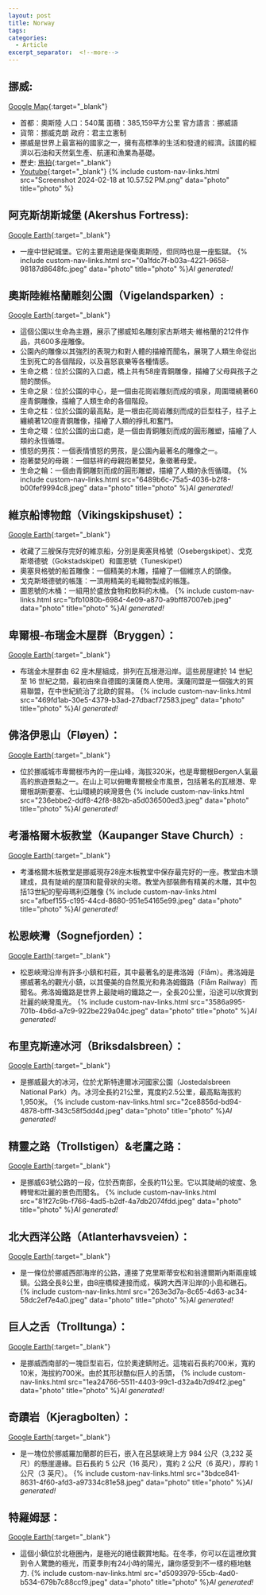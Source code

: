 ```yaml
---
layout: post
title: Norway
tags: 
categories:
  - Article
excerpt_separator:  <!--more-->
---
```

## 挪威: 
[Google Map](https://maps.app.goo.gl/ehQN2bmAGkTYqYq9A "google"){:target="_blank"} 
- 首都：奧斯陸 人口：540萬 面積：385,159平方公里 官方語言：挪威語 
- 貨幣：挪威克朗 政府：君主立憲制 
- 挪威是世界上最富裕的國家之一，擁有高標準的生活和發達的經濟。該國的經濟以石油和天然氣生產、航運和漁業為基礎。 
- 歷史: [旅拍](https://www.travphotos.com/travel/detail.jsp?id=52059454 "google"){:target="_blank"} 
- [Youtube](https://youtu.be/tVmYwJ6lid4?si=9wIdpl-OVMZXBGxc "YT"){:target="_blank"} 
{% include custom-nav-links.html src="Screenshot 2024-02-18 at 10.57.52 PM.png" data="photo" title="photo" %} 

## 阿克斯胡斯城堡 (Akershus Fortress):
[Google Earth](hhttps://earth.google.com/web/@59.90607249,10.73685266,24.86688887a,1723.38263817d,35y,-42.01154935h,56.00731966t,0r/ "google"){:target="_blank"} 
- 一座中世紀城堡。它的主要用途是保衛奧斯陸，但同時也是一座監獄。 
{% include custom-nav-links.html src="0a1fdc7f-b03a-4221-9658-98187d8648fc.jpeg" data="photo" title="photo" %}*AI generated!* 

## 奧斯陸維格蘭雕刻公園（Vigelandsparken）:
[Google Earth](https://earth.google.com/web/search/Vigelandsparken/@59.927029,10.700865,36.27825318a,1864.21844666d,35y,-42.01176359h,56.01018688t,-0r/ "google"){:target="_blank"} 
- 這個公園以生命為主題，展示了挪威知名雕刻家古斯塔夫·維格蘭的212件作品，共600多座雕像。
- 公園內的雕像以其強烈的表現力和對人體的描繪而聞名，展現了人類生命從出生到死亡的各個階段，以及喜怒哀樂等各種情感。
- 生命之橋：位於公園的入口處，橋上共有58座青銅雕像，描繪了父母與孩子之間的關係。
- 生命之泉：位於公園的中心，是一個由花崗岩雕刻而成的噴泉，周圍環繞著60座青銅雕像，描繪了人類生命的各個階段。
- 生命之柱：位於公園的最高點，是一根由花崗岩雕刻而成的巨型柱子，柱子上纏繞著120座青銅雕像，描繪了人類的掙扎和奮鬥。
- 生命之環：位於公園的出口處，是一個由青銅雕刻而成的圓形雕塑，描繪了人類的永恆循環。
- 憤怒的男孩：一個表情憤怒的男孩，是公園內最著名的雕像之一。
- 抱著嬰兒的母親：一個慈祥的母親抱著嬰兒，象徵著母愛。
- 生命之輪：一個由青銅雕刻而成的圓形雕塑，描繪了人類的永恆循環。
{% include custom-nav-links.html src="6489b6c-75a5-4036-b2f8-b00fef9994c8.jpeg" data="photo" title="photo" %}*AI generated!* 


##  維京船博物館（Vikingskipshuset）：
[Google Earth](https://earth.google.com/web/@59.90480198,10.68466396,30.57502938a,1293.60245287d,35y,-42.00684328h,56.00593056t,-0r "google"){:target="_blank"} 
- 收藏了三艘保存完好的維京船，分別是奧塞貝格號（Osebergskipet）、戈克斯塔德號（Gokstadskipet）和圖恩號（Tuneskipet）
- 奧塞貝格號的船首雕像：一個精美的木雕，描繪了一個維京人的頭像。
- 戈克斯塔德號的帳篷：一頂用精美的毛織物製成的帳篷。
- 圖恩號的木桶：一組用於盛放食物和飲料的木桶。
{% include custom-nav-links.html src="bfb1080b-6984-4e09-a870-a9bff87007eb.jpeg" data="photo" title="photo" %}*AI generated!* 

## 卑爾根-布瑞金木屋群（Bryggen）：
[Google Earth](https://earth.google.com/web/@60.39866603,5.32331033,22.64722985a,838.52428871d,35y,-4.16603249h,71.63704164t,-0r/ "google"){:target="_blank"} 
- 布瑞金木屋群由 62 座木屋組成，排列在瓦根港沿岸。這些房屋建於 14 世紀至 16 世紀之間，最初由來自德國的漢薩商人使用。漢薩同盟是一個強大的貿易聯盟，在中世紀統治了北歐的貿易。
{% include custom-nav-links.html src="469fd1ab-30e5-4379-b3ad-27dbacf72583.jpeg" data="photo" title="photo" %}*AI generated!* 

## 佛洛伊恩山（Fløyen）：
[Google Earth](https://earth.google.com/web/@60.3982505,5.3458519,392.20633117a,2331.86696465d,35y,-42h,56t,0r/ "google"){:target="_blank"} 
- 位於挪威城市卑爾根市內的一座山峰，海拔320米，也是卑爾根Bergen人氣最高的旅遊景點之一。在山上可以俯瞰卑爾根全市風景，包括著名的瓦根港、卑爾根胡斯要塞、七山環繞的峽灣景色
{% include custom-nav-links.html src="236ebbe2-ddf8-42f8-882b-a5d036500ed3.jpeg" data="photo" title="photo" %}*AI generated!* 

## 考潘格爾木板教堂（Kaupanger Stave Church）:
[Google Earth](https://earth.google.com/web/@61.18390361,7.23392281,39.42847403a,440.5858139d,35y,-54.95186321h,45.15012437t,0r/ "google"){:target="_blank"} 
- 考潘格爾木板教堂是挪威現存28座木板教堂中保存最完好的一座。教堂由木頭建成，具有陡峭的屋頂和龍骨狀的尖塔。教堂內部裝飾有精美的木雕，其中包括13世紀的聖母瑪利亞雕像
{% include custom-nav-links.html src="afbef155-c195-44cd-8680-951e54165e99.jpeg" data="photo" title="photo" %}*AI generated!* 

## 松恩峽灣（Sognefjorden）：
[Google Earth](https://earth.google.com/web/@61.16771719,6.54358332,20.46675686a,47080.29489642d,34.99989087y,10.73810245h,49.06352317t,360r/ "google"){:target="_blank"} 
- 松恩峽灣沿岸有許多小鎮和村莊，其中最著名的是弗洛姆（Flåm）。弗洛姆是挪威著名的觀光小鎮，以其優美的自然風光和弗洛姆鐵路（Flåm Railway）而聞名。弗洛姆鐵路是世界上最陡峭的鐵路之一，全長20公里，沿途可以欣賞到壯麗的峽灣風光。
{% include custom-nav-links.html src="3586a995-701b-4b6d-a7c9-922be229a04c.jpeg" data="photo" title="photo" %}*AI generated!* 

## 布里克斯達冰河（Briksdalsbreen）：
[Google Earth](https://earth.google.com/web/@61.67042683,6.8198431,179.50901387a,10768.11908324d,35y,56.7226928h,48.55081044t,0r/ "google"){:target="_blank"} 
- 是挪威最大的冰河，位於尤斯特達爾冰河國家公園（Jostedalsbreen National Park）內。冰河全長約21公里，寬度約2.5公里，最高點海拔約1,950米。
{% include custom-nav-links.html src="2ce8856d-bd94-4878-bfff-343c58f5dd4d.jpeg" data="photo" title="photo" %}*AI generated!* 

## 精靈之路（Trollstigen）&老鷹之路：
[Google Earth](https://earth.google.com/web/@62.46012564,7.67003969,556.12036375a,2600.16711724d,35y,-42.02048325h,56.01597659t,-0r/ "google"){:target="_blank"} 
- 是挪威63號公路的一段，位於西南部，全長約11公里。它以其陡峭的坡度、急轉彎和壯麗的景色而聞名。
{% include custom-nav-links.html src="81f27c9b-f766-4ad5-b2df-4a7db2074fdd.jpeg" data="photo" title="photo" %}*AI generated!* 


## 北大西洋公路（Atlanterhavsveien）：
[Google Earth](https://earth.google.com/web/@63.0166848,7.35344084,0.97464254a,4907.43167997d,35y,74.65764161h,68.83571026t,0r "google"){:target="_blank"} 
- 是一條位於挪威西部海岸的公路，連接了克里斯蒂安松和翁達爾斯內斯兩座城鎮。公路全長8公里，由8座橋樑連接而成，橫跨大西洋沿岸的小島和礁石。
{% include custom-nav-links.html src="263e3d7a-8c65-4d63-ac34-58dc2ef7e4a0.jpeg" data="photo" title="photo" %}*AI generated!* 


## 巨人之舌（Trolltunga）：
[Google Earth](https://earth.google.com/web/@60.1332179,6.7545835,1178.18127512a,494.52248625d,35y,-42h,56t,0r/ "google"){:target="_blank"} 
- 是挪威西南部的一塊巨型岩石，位於奧達鎮附近。這塊岩石長約700米，寬約10米，海拔約700米。由於其形狀酷似巨人的舌頭，
{% include custom-nav-links.html src="1ea24766-5511-4403-99c1-d32a4b7d94f2.jpeg" data="photo" title="photo" %}*AI generated!* 

## 奇蹟岩（Kjeragbolten）：
[Google Earth](https://earth.google.com/web/@59.04320615,6.55895027,0.4a,2000d,35y,-42h,56t,0r/ "google"){:target="_blank"} 
- 是一塊位於挪威羅加蘭郡的巨石，嵌入在呂瑟峽灣上方 984 公尺（3,232 英尺）的懸崖邊緣。巨石長約 5 公尺（16 英尺），寬約 2 公尺（6 英尺），厚約 1 公尺（3 英尺）。
{% include custom-nav-links.html src="3bdce841-8631-4f60-afd3-a97334c81e58.jpeg" data="photo" title="photo" %}*AI generated!* 


## 特羅姆瑟：
[Google Earth](https://earth.google.com/web/@69.65666771,18.92217664,91.39266165a,7850.41904019d,35y,-42.08762896h,56.0436105t,0r/  "google"){:target="_blank"} 
- 這個小鎮位於北極圈內，是極光的絕佳觀賞地點。在冬季，你可以在這裡欣賞到令人驚艷的極光，而夏季則有24小時的陽光，讓你感受到不一樣的極地魅力.
{% include custom-nav-links.html src="d5093979-55cb-4ad0-b534-679b7c88ccf9.jpeg" data="photo" title="photo" %}*AI generated!* 












